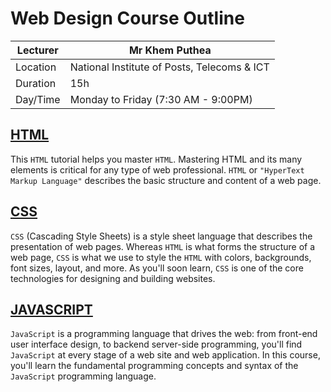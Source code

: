 # Web Design Course Outline 

| Lecturer   | Mr Khem Puthea  |
|---|---|
| Location   | National Institute of Posts, Telecoms & ICT  |
| Duration   |  15h  |
| Day/Time  | Monday to Friday (7:30 AM - 9:00PM)  |

## [HTML](HTML.md) 

This `HTML` tutorial helps you master `HTML`. Mastering HTML and its many elements is critical for any type of web professional. `HTML` or `"HyperText Markup Language"` describes the basic structure and content of a web page.

## [CSS](CSS.md)

`CSS` (Cascading Style Sheets) is a style sheet language that describes the presentation of web pages. Whereas `HTML` is what forms the structure of a web page, `CSS` is what we use to style the `HTML` with colors, backgrounds, font sizes, layout, and more. As you'll soon learn, `CSS` is one of the core technologies for designing and building websites.

## [JAVASCRIPT](JAVASCRIPT.md)

`JavaScript` is a programming language that drives the web: from front-end user interface design, to backend server-side programming, you'll find `JavaScript` at every stage of a web site and web application. In this course, you'll learn the fundamental programming concepts and syntax of the `JavaScript` programming language.
